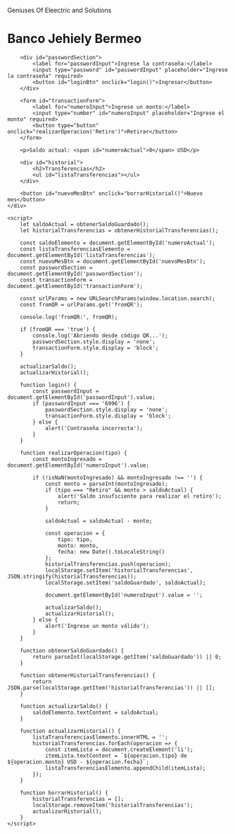 Geniuses Of Eleectric and Solutions
<html lang="es">
<head>
    <meta charset="UTF-8">
    <meta name="viewport" content="width=device-width, initial-scale=1.0">
    <title>Banco Jehiely Bermeo</title>
    <style>
        /* Estilos... */
    </style>
</head>
<body>
    <div class="container">
        <h1>Banco Jehiely Bermeo</h1>

        <div id="passwordSection">
            <label for="passwordInput">Ingrese la contraseña:</label>
            <input type="password" id="passwordInput" placeholder="Ingrese la contraseña" required>
            <button id="loginBtn" onclick="login()">Ingresar</button>
        </div>

        <form id="transactionForm">
            <label for="numeroInput">Ingrese un monto:</label>
            <input type="number" id="numeroInput" placeholder="Ingrese el monto" required>
            <button type="button" onclick="realizarOperacion('Retiro')">Retirar</button>
        </form>

        <p>Saldo actual: <span id="numeroActual">0</span> USD</p>

        <div id="historial">
            <h2>Transferencias</h2>
            <ul id="listaTransferencias"></ul>
        </div>

        <button id="nuevoMesBtn" onclick="borrarHistorial()">Nuevo mes</button>
    </div>

    <script>
        let saldoActual = obtenerSaldoGuardado();
        let historialTransferencias = obtenerHistorialTransferencias();

        const saldoElemento = document.getElementById('numeroActual');
        const listaTransferenciasElemento = document.getElementById('listaTransferencias');
        const nuevoMesBtn = document.getElementById('nuevoMesBtn');
        const passwordSection = document.getElementById('passwordSection');
        const transactionForm = document.getElementById('transactionForm');

        const urlParams = new URLSearchParams(window.location.search);
        const fromQR = urlParams.get('fromQR');

        console.log('fromQR:', fromQR);

        if (fromQR === 'true') {
            console.log('Abriendo desde código QR...');
            passwordSection.style.display = 'none';
            transactionForm.style.display = 'block';
        }

        actualizarSaldo();
        actualizarHistorial();

        function login() {
            const passwordInput = document.getElementById('passwordInput').value;
            if (passwordInput === '6996') {
                passwordSection.style.display = 'none';
                transactionForm.style.display = 'block';
            } else {
                alert('Contraseña incorrecta');
            }
        }

        function realizarOperacion(tipo) {
            const montoIngresado = document.getElementById('numeroInput').value;

            if (!isNaN(montoIngresado) && montoIngresado !== '') {
                const monto = parseInt(montoIngresado);
                if (tipo === "Retiro" && monto > saldoActual) {
                    alert('Saldo insuficiente para realizar el retiro');
                    return;
                }

                saldoActual = saldoActual - monto;

                const operacion = {
                    tipo: tipo,
                    monto: monto,
                    fecha: new Date().toLocaleString()
                };
                historialTransferencias.push(operacion);
                localStorage.setItem('historialTransferencias', JSON.stringify(historialTransferencias));
                localStorage.setItem('saldoGuardado', saldoActual);

                document.getElementById('numeroInput').value = '';

                actualizarSaldo();
                actualizarHistorial();
            } else {
                alert('Ingrese un monto válido');
            }
        }

        function obtenerSaldoGuardado() {
            return parseInt(localStorage.getItem('saldoGuardado')) || 0;
        }

        function obtenerHistorialTransferencias() {
            return JSON.parse(localStorage.getItem('historialTransferencias')) || [];
        }

        function actualizarSaldo() {
            saldoElemento.textContent = saldoActual;
        }

        function actualizarHistorial() {
            listaTransferenciasElemento.innerHTML = '';
            historialTransferencias.forEach(operacion => {
                const itemLista = document.createElement('li');
                itemLista.textContent = `${operacion.tipo} de ${operacion.monto} USD - ${operacion.fecha}`;
                listaTransferenciasElemento.appendChild(itemLista);
            });
        }

        function borrarHistorial() {
            historialTransferencias = [];
            localStorage.removeItem('historialTransferencias');
            actualizarHistorial();
        }
    </script>
</body>
</html>
